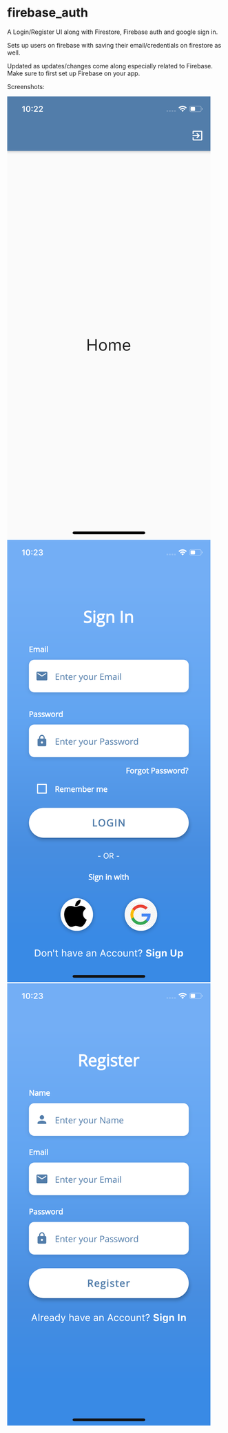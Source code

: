 # firebase_auth



A Login/Register UI along with Firestore, Firebase auth and google sign in.

Sets up users on firebase with saving their email/credentials on firestore as well. 

Updated as updates/changes come along especially related to Firebase. Make sure to first set up Firebase on your app. 

Screenshots:


![Alt text](https://github.com/shehriyarmalik/LoginUiWithFirebaseAuth/blob/master/screenshots/Home..png?&s=100 "Home")
![Alt text](https://github.com/shehriyarmalik/LoginUiWithFirebaseAuth/blob/master/screenshots/Login.png?raw=true "Login")
![Alt text](https://github.com/shehriyarmalik/LoginUiWithFirebaseAuth/blob/master/screenshots/Register.png?raw=true "Register")

